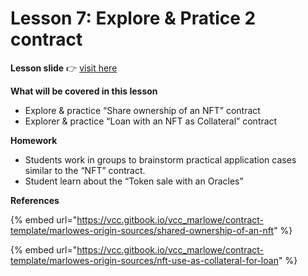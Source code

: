 # Lesson 7: Explore & Pratice 2 contract

**Lesson slide** 👉 [visit here](https://docs.google.com/presentation/d/1c-fNGEvN1VCcWHiK9YMtmV-Jbn56lG2V/edit?usp=sharing\&ouid=106187219308748411779\&rtpof=true\&sd=true)

**What will be covered in this lesson**

* Explore & practice “Share ownership of an NFT” contract
* Explorer & practice “Loan with an NFT as Collateral” contract

**Homework**

* Students work in groups to brainstorm practical application cases similar to the “NFT” contract.
* Student learn about the “Token sale with an Oracles”

**References**



{% embed url="https://vcc.gitbook.io/vcc_marlowe/contract-template/marlowes-origin-sources/shared-ownership-of-an-nft" %}

{% embed url="https://vcc.gitbook.io/vcc_marlowe/contract-template/marlowes-origin-sources/nft-use-as-collateral-for-loan" %}
